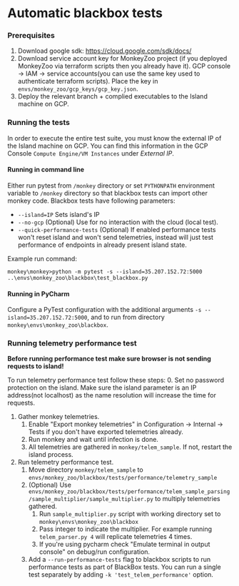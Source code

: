 # Automatic blackbox tests
### Prerequisites
1. Download google sdk: https://cloud.google.com/sdk/docs/
2. Download service account key for MonkeyZoo project (if you deployed MonkeyZoo via terraform scripts then you already have it).
GCP console -> IAM -> service accounts(you can use the same key used to authenticate terraform scripts).
Place the key in `envs/monkey_zoo/gcp_keys/gcp_key.json`.
3. Deploy the relevant branch + complied executables to the Island machine on GCP.

### Running the tests
In order to execute the entire test suite, you must know the external IP of the Island machine on GCP. You can find
this information in the GCP Console `Compute Engine/VM Instances` under _External IP_.

#### Running in command line
Either run pytest from `/monkey` directory or set `PYTHONPATH` environment variable to
`/monkey` directory so that blackbox tests can import other monkey code.
Blackbox tests have following parameters:
- `--island=IP` Sets island's IP
- `--no-gcp` (Optional) Use for no interaction with the cloud (local test).
- `--quick-performance-tests` (Optional) If enabled performance tests won't reset island and won't send telemetries,
instead will just test performance of endpoints in already present island state.

Example run command:

`monkey\monkey>python -m pytest -s --island=35.207.152.72:5000 ..\envs\monkey_zoo\blackbox\test_blackbox.py`

#### Running in PyCharm
Configure a PyTest configuration with the additional arguments `-s --island=35.207.152.72:5000`, and to run from
directory `monkey\envs\monkey_zoo\blackbox`.

### Running telemetry performance test

**Before running performance test make sure browser is not sending requests to island!**

To run telemetry performance test follow these steps:
0. Set no password protection on the island.
Make sure the island parameter is an IP address(not localhost) as the name resolution will increase the time for requests.
1. Gather monkey telemetries.
    1. Enable "Export monkey telemetries" in Configuration -> Internal -> Tests if you don't have
    exported telemetries already.
    2. Run monkey and wait until infection is done.
    3. All telemetries are gathered in `monkey/telem_sample`. If not, restart the island process.
2. Run telemetry performance test.
    1. Move directory `monkey/telem_sample` to `envs/monkey_zoo/blackbox/tests/performance/telemetry_sample`
    2. (Optional) Use `envs/monkey_zoo/blackbox/tests/performance/telem_sample_parsing/sample_multiplier/sample_multiplier.py` to multiply
    telemetries gathered.
        1. Run `sample_multiplier.py` script with working directory set to `monkey\envs\monkey_zoo\blackbox`
        2. Pass integer to indicate the multiplier. For example running `telem_parser.py 4` will replicate
        telemetries 4 times.
        3. If you're using pycharm check "Emulate terminal in output console" on debug/run configuration.
    3. Add a `--run-performance-tests` flag to blackbox scripts to run performance tests as part of BlackBox tests.
    You can run a single test separately by adding `-k 'test_telem_performance'` option.
